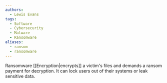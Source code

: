 ```yaml
---
authors:
  - Lewis Evans
tags:
  - Software
  - Cybersecurity
  - Malware
  - Ransomware
aliases:
  - ransom
  - ransomware
---
```

Ransomware [[Encryption|encrypts]] a victim's files and demands a ransom payment for decryption. It can lock users out of their systems or leak sensitive data.